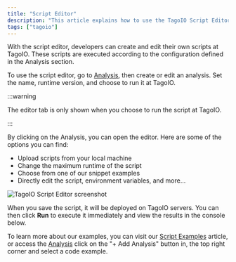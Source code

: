 ```yaml
---
title: "Script Editor"
description: "This article explains how to use the TagoIO Script Editor to create, edit, and run analysis scripts. It covers where to access the editor, key editor options (name, interval, run location), loading snippets or files, and shows a sample \"Hello World\" script."
tags: ["tagoio"]
---
```

With the script editor, developers can create and edit their own scripts at TagoIO. These scripts are executed according to the configuration defined in the Analysis section.

To use the script editor, go to [Analysis](/docs/tagoio/analysis/), then create or edit an analysis. Set the name, runtime version, and choose to run it at TagoIO.

:::warning

The editor tab is only shown when you choose to run the script at TagoIO.

:::

By clicking on the Analysis, you can open the editor. Here are some of the options you can find:
- Upload scripts from your local machine
- Change the maximum runtime of the script
- Choose from one of our snippet examples
- Directly edit the script, environment variables, and more...

![TagoIO Script Editor screenshot](/docs_imagem/tagoio/rounded-image-1761141979293.png)

When you save the script, it will be deployed on TagoIO servers. You can then click **Run** to execute it immediately and view the results in the console below.

To learn more about our examples, you can visit our [Script Examples](/docs/tagoio/analysis/script-examples.md) article, or access the [Analysis](https://admin.tago.io/analysis) click on the "+ Add Analysis" button in, the top right corner and select a code example.
